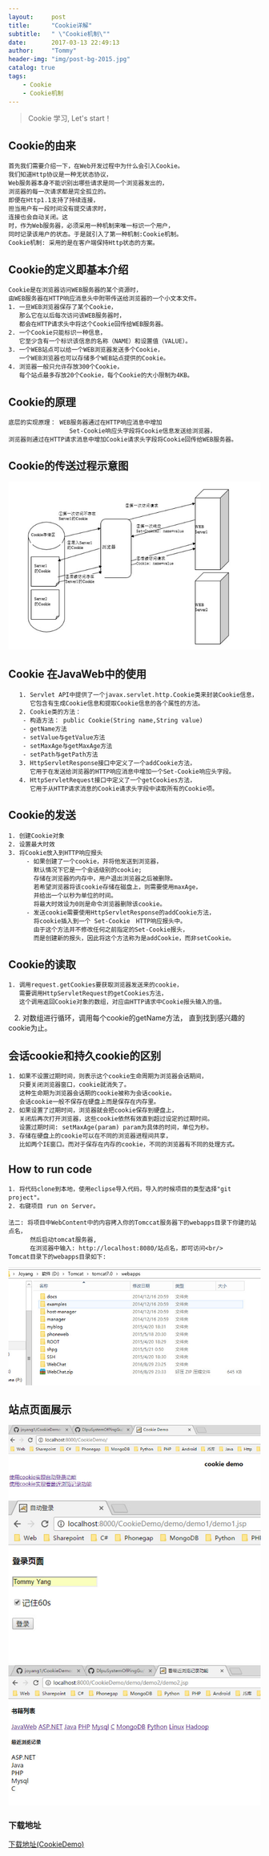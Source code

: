 ```yaml
---
layout:     post
title:      "Cookie详解"
subtitle:   " \"Cookie机制\""
date:       2017-03-13 22:49:13
author:     "Tommy"
header-img: "img/post-bg-2015.jpg"
catalog: true
tags:
    - Cookie
    - Cookie机制
---
```


> Cookie 学习, Let's start！

## Cookie的由来
	首先我们需要介绍一下，在Web开发过程中为什么会引入Cookie。
	我们知道Http协议是一种无状态协议，
	Web服务器本身不能识别出哪些请求是同一个浏览器发出的，
	浏览器的每一次请求都是完全孤立的。
	即便在Http1.1支持了持续连接，
	担当用户有一段时间没有提交请求时，
	连接也会自动关闭。这
	时，作为Web服务器，必须采用一种机制来唯一标识一个用户，
	同时记录该用户的状态。于是就引入了第一种机制:Cookie机制。
	Cookie机制: 采用的是在客户端保持Http状态的方案。
	
## Cookie的定义即基本介绍
	Cookie是在浏览器访问WEB服务器的某个资源时，
	由WEB服务器在HTTP响应消息头中附带传送给浏览器的一个小文本文件。
    1. 一旦WEB浏览器保存了某个Cookie，
	   那么它在以后每次访问该WEB服务器时，
	   都会在HTTP请求头中将这个Cookie回传给WEB服务器。
	2. 一个Cookie只能标识一种信息，
	   它至少含有一个标识该信息的名称（NAME）和设置值（VALUE）。 
	3. 一个WEB站点可以给一个WEB浏览器发送多个Cookie，
	   一个WEB浏览器也可以存储多个WEB站点提供的Cookie。
	4. 浏览器一般只允许存放300个Cookie，
	   每个站点最多存放20个Cookie，每个Cookie的大小限制为4KB。
	
## Cookie的原理
	底层的实现原理： WEB服务器通过在HTTP响应消息中增加
	                 Set-Cookie响应头字段将Cookie信息发送给浏览器，
	浏览器则通过在HTTP请求消息中增加Cookie请求头字段将Cookie回传给WEB服务器。

## Cookie的传送过程示意图 
<img src = "/img/cookie/processofcookie.jpg">
	
## Cookie 在JavaWeb中的使用
       1. Servlet API中提供了一个javax.servlet.http.Cookie类来封装Cookie信息，
	      它包含有生成Cookie信息和提取Cookie信息的各个属性的方法。
       2. Cookie类的方法：
        - 构造方法： public Cookie(String name,String value)
        - getName方法 
        - setValue与getValue方法 
        - setMaxAge与getMaxAge方法 
        - setPath与getPath方法
       3. HttpServletResponse接口中定义了一个addCookie方法，
	      它用于在发送给浏览器的HTTP响应消息中增加一个Set-Cookie响应头字段。
	   4. HttpServletRequest接口中定义了一个getCookies方法，
	      它用于从HTTP请求消息的Cookie请求头字段中读取所有的Cookie项。

## Cookie的发送 
	1. 创建Cookie对象
	2. 设置最大时效
	3. 将Cookie放入到HTTP响应报头
         - 如果创建了一个cookie，并将他发送到浏览器，
		   默认情况下它是一个会话级别的cookie; 
		   存储在浏览器的内存中，用户退出浏览器之后被删除。
	       若希望浏览器将该cookie存储在磁盘上，则需要使用maxAge，
	       并给出一个以秒为单位的时间。
		   将最大时效设为0则是命令浏览器删除该cookie。
         - 发送cookie需要使用HttpServletResponse的addCookie方法，
		   将cookie插入到一个 Set-Cookie　HTTP响应报头中。
	       由于这个方法并不修改任何之前指定的Set-Cookie报头，
		   而是创建新的报头，因此将这个方法称为是addCookie，而非setCookie。

## Cookie的读取
	1. 调用request.getCookies要获取浏览器发送来的cookie，
	   需要调用HttpServletRequest的getCookies方法，
	   这个调用返回Cookie对象的数组，对应由HTTP请求中Cookie报头输入的值。
    2. 对数组进行循环，调用每个cookie的getName方法，
       直到找到感兴趣的cookie为止。
    
## 会话cookie和持久cookie的区别 
	1. 如果不设置过期时间，则表示这个cookie生命周期为浏览器会话期间，
	   只要关闭浏览器窗口，cookie就消失了。
	   这种生命期为浏览器会话期的cookie被称为会话cookie。
	   会话cookie一般不保存在硬盘上而是保存在内存里。
    2. 如果设置了过期时间，浏览器就会把cookie保存到硬盘上，
	   关闭后再次打开浏览器，这些cookie依然有效直到超过设定的过期时间。 
	   设置过期时间: setMaxAge(param) param为具体的时间，单位为秒。
    3. 存储在硬盘上的cookie可以在不同的浏览器进程间共享，
	   比如两个IE窗口。而对于保存在内存的cookie，不同的浏览器有不同的处理方式。

## How to run code
	1. 将代码clone到本地，使用eclipse导入代码，导入的时候项目的类型选择"git project"。
	2. 右键项目 run on Server。
	
	法二: 将项目中WebContent中的内容拷入你的Tomccat服务器下的webapps目录下你建的站点名，
	      然后启动tomcat服务器,
	      在浏览器中输入: http://localhost:8080/站点名，即可访问<br/>
	Tomcat目录下的webapps目录如下:

<img src = "/img/tomcat.png">

## 站点页面展示
   <img src = "/img/cookie/index.png">
   <img src = "/img/cookie/login.png">
   <img src = "/img/cookie/liulan.png">	

### 下载地址
[下载地址(CookieDemo)](https://github.com/joyang1/CookieDemo)

